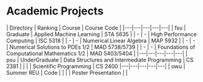 # Academic Projects

| Directory | Ranking | Course | Course Code |
 |---|---|---|---|---|
| fsu |  Graduate  |  Applied Machine Learning | STA 5635 |
| - | - |  High Performance Computing | ISC 5318 |
| - | - |  Numerical Linear Algebra | MAP 5932 |
| - | - | Numerical Solutions to PDEs 1/2 | MAD 5738/5739 |
| - | - |  Foundations of Computational Mathematics 1/2 | MAD 5403/5404 |
|---|---|---|---|---|
| psu  |  UnderGraduate  |  Data Structures and Intermediate Programming | CS 2381 |
|  |  |  Scientific Programming | CS 2400
|---|---|---|---|---|
| owu | Summer REU | Code |
|  |  |  Poster Presentation | |
